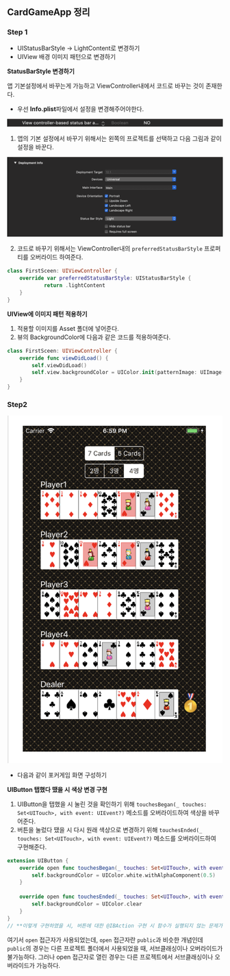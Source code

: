 ## CardGameApp 정리

### Step 1

* UIStatusBarStyle -> LightContent로 변경하기
* UIView 배경 이미지 패턴으로 변경하기



**StatusBarStyle 변경하기**

 앱 기본설정에서 바꾸는게 가능하고 ViewController내에서 코드로 바꾸는 것이 존재한다.

* 우선 **Info.plist**파일에서 설정을 변경해주어야한다.

![first](./2.png)



1. 앱의 기본 설정에서 바꾸기 위해서는 왼쪽의 프로젝트를 선택하고 다음 그림과 같이 설정을 바꾼다.

![secondSceen](./1.png)

2. 코드로 바꾸기 위해서는 ViewController내의 `preferredStatusBarStyle` 프로퍼티를 오버라이드 하여준다.

```swift
class FirstSceen: UIViewController {
    override var preferredStatusBarStyle: UIStatusBarStyle {
            return .lightContent
    }
}
```



**UIView에 이미지 패턴 적용하기**

1. 적용할 이미지를 Asset 폴더에 넣어준다.
2. 뷰의 BackgroundColor에 다음과 같은 코드를 적용하여준다.

```swift
class FirstSceen: UIViewController {
    override func viewDidLoad() {
        self.viewDidLoad()
        self.view.backgroundColor = UIColor.init(patternImage: UIImage(named: "bg_pattern")!) // "bg_pattern"은 Asset에 있는 이미지 파일의 이름이다.
    }
}
```





### Step2

![screeen](./3.png)

* 다음과 같이 포커게임 화면 구성하기



**UIButton 탭했다 땠을 시 색상 변경 구현**

1. UIButton을 탭했을 시 눌린 것을 확인하기 위해 `touchesBegan(_ touches: Set<UITouch>, with event: UIEvent?)` 메소드를 오버라이드하여 색상을 바꾸어준다.
2. 버튼을 눌렀다 땠을 시 다시 원래 색상으로 변경하기 위해 `touchesEnded(_ touches: Set<UITouch>, with event: UIEvent?)` 메소드를 오버라이드하여 구현해준다.

```swift
extension UIButton {
    override open func touchesBegan(_ touches: Set<UITouch>, with event: UIEvent?) {
        self.backgroundColor = UIColor.white.withAlphaComponent(0.5)
    }

    override open func touchesEnded(_ touches: Set<UITouch>, with event: UIEvent?) {
        self.backgroundColor = UIColor.clear
    }
}
// **이렇게 구현하였을 시, 버튼에 대한 @IBAction 구현 시 함수가 실행되지 않는 문제가 발생**
```



 여기서 `open` 접근자가 사용되었는데, `open` 접근자란 `public`과 비슷한 개념인데 `public`의 경우는 다른 프로젝트 폴더에서 사용되었을 때, 서브클래싱이나 오버라이드가 불가능하다. 그러나 open 접근자로 열린 경우는 다른 프로젝트에서 서브클래싱이나 오버라이드가 가능하다.

